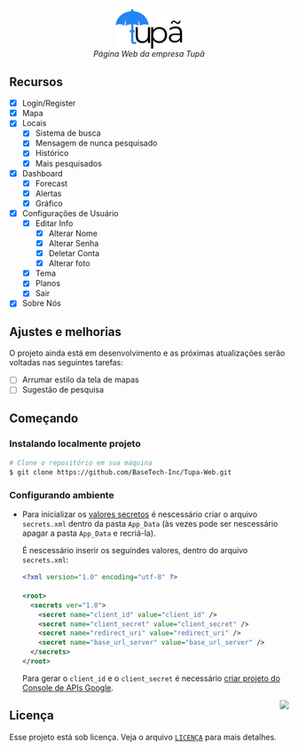 <div align="center">
<img align="center" width="24%" src="./.github/logo.png" />
<br>
<i>
    Página Web da empresa Tupã
</i>
</div>

## Recursos

- [x] Login/Register
- [X] Mapa
- [X] Locais
    - [x] Sistema de busca
    - [X] Mensagem de nunca pesquisado
    - [X] Histórico
    - [X] Mais pesquisados
- [X] Dashboard
    - [X] Forecast
    - [X] Alertas
    - [X] Gráfico
- [X] Configurações de Usuário
    - [X] Editar Info
        - [X] Alterar Nome
        - [X] Alterar Senha
        - [X] Deletar Conta
        - [X] Alterar foto
    - [X] Tema
    - [X] Planos
    - [X] Sair
- [X] Sobre Nós

## Ajustes e melhorias

O projeto ainda está em desenvolvimento e as próximas atualizações serão voltadas nas seguintes tarefas:

- [ ] Arrumar estilo da tela de mapas
- [ ] Sugestão de pesquisa

## Começando

### Instalando localmente projeto

```bash
# Clone o repositório em sua máquina
$ git clone https://github.com/BaseTech-Inc/Tupa-Web.git
```

### Configurando ambiente

- Para inicializar os [valores secretos](https://docs.microsoft.com/pt-br/visualstudio/ide/how-to-add-app-config-file?view=vs-2019) é nescessário criar o arquivo `secrets.xml` dentro da pasta `App_Data` (às vezes pode ser nescessário apagar a pasta `App_Data` e recriá-la).

    É nescessário inserir os seguindes valores, dentro do arquivo `secrets.xml`:

    ```xml
    <?xml version="1.0" encoding="utf-8" ?>

    <root>
      <secrets ver="1.0">
        <secret name="client_id" value="client_id" />
        <secret name="client_secret" value="client_secret" />
        <secret name="redirect_uri" value="redirect_uri" />
        <secret name="base_url_server" value="base_url_server" />
      </secrets>
    </root>
    ```

    Para gerar o `client_id` e o `client_secret` é necessário [criar projeto do Console de APIs Google](https://developers.google.com/workspace/guides/create-project).

<img src="https://github.githubassets.com/images/mona-whisper.gif" align="right" />

## Licença

Esse projeto está sob licença. Veja o arquivo [`LICENÇA`](https://github.com/BaseTech-Inc/Tupa-Web/blob/master/LICENSE) para mais detalhes.
